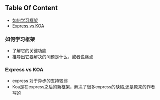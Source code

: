 <!-- START doctoc generated TOC please keep comment here to allow auto update -->
<!-- DON'T EDIT THIS SECTION, INSTEAD RE-RUN doctoc TO UPDATE -->
## Table Of Content

- [如何学习框架](#%E5%A6%82%E4%BD%95%E5%AD%A6%E4%B9%A0%E6%A1%86%E6%9E%B6)
- [Express vs KOA](#express-vs-koa)

<!-- END doctoc generated TOC please keep comment here to allow auto update -->

### 如何学习框架
- 了解它的关键功能
- 推导出它要解决的问题是什么，或者说痛点


### Express vs KOA
- express 对于异步的支持较弱
- Koa是在express之后的新框架，解决了很多express的缺陷,还是原来的作者写的
